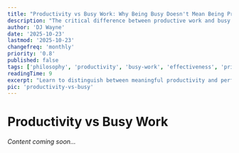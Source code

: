 ```yaml
---
title: "Productivity vs Busy Work: Why Being Busy Doesn't Mean Being Productive"
description: "The critical difference between productive work and busy work. How to identify and eliminate fake productivity from your life."
author: 'DJ Wayne'
date: '2025-10-23'
lastmod: '2025-10-23'
changefreq: 'monthly'
priority: '0.8'
published: false
tags: ['philosophy', 'productivity', 'busy-work', 'effectiveness', 'priority', 'focus']
readingTime: 9
excerpt: "Learn to distinguish between meaningful productivity and performative busy work. Discover why motion doesn't equal progress."
pic: 'productivity-vs-busy'
---
```


# Productivity vs Busy Work

*Content coming soon...*
